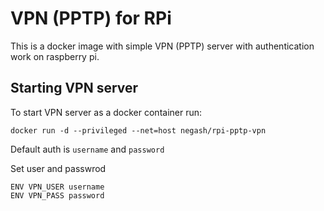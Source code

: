# VPN (PPTP) for RPi

This is a docker image with simple VPN (PPTP) server with authentication work on raspberry pi.


## Starting VPN server

To start VPN server as a docker container run:

````
docker run -d --privileged --net=host negash/rpi-pptp-vpn
````
Default auth is `username` and `password`

Set user and passwrod

```
ENV VPN_USER username
ENV VPN_PASS password
```
